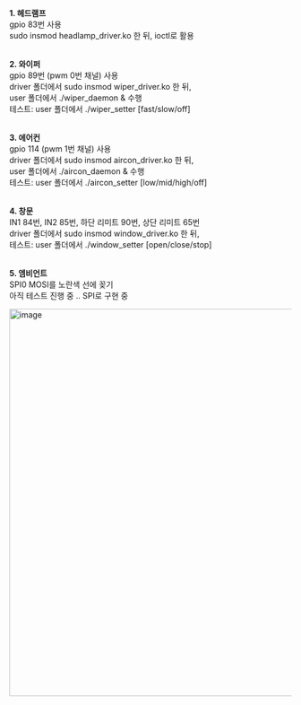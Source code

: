 **1. 헤드램프** <br />
gpio 83번 사용 <br />
sudo insmod headlamp_driver.ko 한 뒤, ioctl로 활용 <br /><br />

**2. 와이퍼** <br />
gpio 89번 (pwm 0번 채널) 사용 <br />
driver 폴더에서 sudo insmod wiper_driver.ko 한 뒤, <br />
user 폴더에서 ./wiper_daemon & 수행 <br />
테스트: user 폴더에서 ./wiper_setter [fast/slow/off] <br /><br />

**3. 에어컨** <br />
gpio 114 (pwm 1번 채널) 사용 <br />
driver 폴더에서 sudo insmod aircon_driver.ko 한 뒤, <br />
user 폴더에서 ./aircon_daemon & 수행 <br />
테스트: user 폴더에서 ./aircon_setter [low/mid/high/off] <br /><br />

**4. 창문** <br />
IN1 84번, IN2 85번, 하단 리미트 90번, 상단 리미트 65번 <br />
driver 폴더에서 sudo insmod window_driver.ko 한 뒤, <br />
테스트: user 폴더에서 ./window_setter [open/close/stop] <br /><br />

**5. 엠비언트** <br />
SPI0 MOSI를 노란색 선에 꽂기 <br />
아직 테스트 진행 중 .. SPI로 구현 중 <br />

<img width="833" height="691" alt="image" src="https://github.com/user-attachments/assets/4178cfea-bc6f-4fa1-b68e-00be327ff388" />
